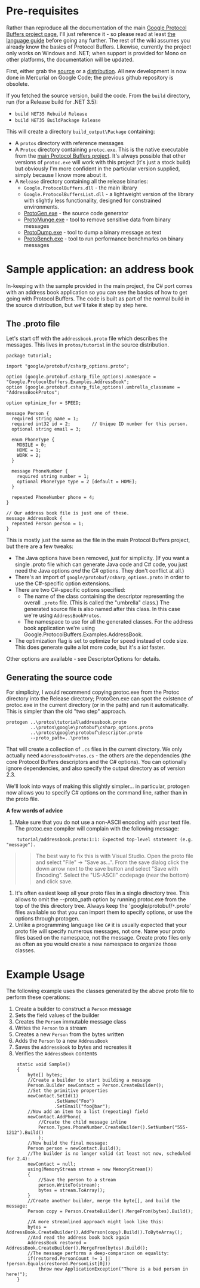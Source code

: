 # Pre-requisites #

Rather than reproduce all the documentation of the main [Google Protocol Buffers project page](http://code.google.com/p/protobuf/), I'll just reference it - so please read at least [the language guide](http://code.google.com/apis/protocolbuffers/docs/proto.html) before going any further. The rest of the wiki assumes you already know the basics of Protocol Buffers. Likewise, currently the project only works on Windows and .NET; when support is provided for Mono on other platforms, the documentation will be updated.

First, either grab the [source](http://code.google.com/p/protobuf-csharp-port/source/checkout) or a [distribution](http://code.google.com/p/protobuf-csharp-port/downloads/list). All new development is now done in Mercurial on Google Code; the previous github repository is obsolete.

If you fetched the source version, build the code. From the `build` directory, run (for a Release build for .NET 3.5):

  * `build NET35 Rebuild Release`
  * `build NET35 BuildPackage Release`

This will create a directory `build_output\Package` containing:

  * A `protos` directory with reference messages
  * A `Protoc` directory containing `protoc.exe`. This is the native executable from the [main Protocol Buffers project](http://protobuf.googlecode.com). It's always possible that other versions of `protoc.exe` will work with this project (it's just a stock build) but obviously I'm more confident in the particular version supplied, simply because I know more about it.
  * A `Release` directory containing all the release binaries:
    * `Google.ProtocolBuffers.dll` - the main library
    * `Google.ProtocolBuffersList.dll` - a lightweight version of the library with slightly less functionality, designed for constrained environments.
    * [ProtoGen.exe](ProtoGen.md) - the source code generator
    * [ProtoMunge.exe](ProtoMunge.md) - tool to remove sensitive data from binary messages
    * [ProtoDump.exe](ProtoDump.md) - tool to dump a binary message as text
    * [ProtoBench.exe](ProtoBench.md) - tool to run performance benchmarks on binary messages

# Sample application: an address book #

In-keeping with the sample provided in the main project, the C# port comes with an address book application so you can see the basics of how to get going with Protocol Buffers. The code is built as part of the normal build in the source distribution, but we'll take it step by step here.

## The .proto file ##

Let's start off with the `addressbook.proto` file which describes the messages. This lives in `protos/tutorial` in the source distribution.

```
package tutorial;
 
import "google/protobuf/csharp_options.proto";

option (google.protobuf.csharp_file_options).namespace = "Google.ProtocolBuffers.Examples.AddressBook";
option (google.protobuf.csharp_file_options).umbrella_classname = "AddressBookProtos";

option optimize_for = SPEED;

message Person {
  required string name = 1;
  required int32 id = 2;        // Unique ID number for this person.
  optional string email = 3;
 
  enum PhoneType {
    MOBILE = 0;
    HOME = 1;
    WORK = 2;
  }
 
  message PhoneNumber {
    required string number = 1;
    optional PhoneType type = 2 [default = HOME];
  }
 
  repeated PhoneNumber phone = 4;
}
 
// Our address book file is just one of these.
message AddressBook {
  repeated Person person = 1;
}
```

This is mostly just the same as the file in the main Protocol Buffers project, but there are a few tweaks:

  * The Java options have been removed, just for simplicity. (If you want a single .proto file which can generate Java code and C# code, you just need the Java options _and_ the C# options. They don't conflict at all.)
  * There's an import of `google/protobuf/csharp_options.proto` in order to use the C#-specific option extensions.
  * There are two C#-specific options specified:
    * The name of the class containing the descriptor representing the overall `.proto` file. (This is called the "umbrella" class.) The generated source file is also named after this class. In this case we're using `AddressBookProtos`.
    * The namespace to use for all the generated classes. For the address book application we're using Google.ProtocolBuffers.Examples.AddressBook.
  * The optimization flag is set to optimize for speed instead of code size. This does generate quite a lot more code, but it's a _lot_ faster.

Other options are available - see DescriptorOptions for details.

## Generating the source code ##

For simplicity, I would recommend copying protoc.exe from the Protoc directory into the Release directory; ProtoGen.exe can spot the existence of protoc.exe in the current directory (or in the path) and run it automatically. This is simpler than the old "two step" approach.

```
protogen ..\protos\tutorial\addressbook.proto 
         ..\protos\google\protobuf\csharp_options.proto 
         ..\protos\google\protobuf\descriptor.proto
         --proto_path=..\protos
```

That will create a collection of `.cs` files in the current directory. We only actually need `AddressBookProtos.cs` - the others are the dependencies (the core Protocol Buffers descriptors and the C# options). You can optionally ignore dependencies, and also specify the output directory as of version 2.3.

We'll look into ways of making this slightly simpler... in particular, protogen now allows you to specify C# options on the command line, rather than in the proto file.

**A few words of advice**
  1. Make sure that you do not use a non-ASCII encoding with your text file.  The protoc.exe compiler will complain with the following message:
```
    tutorial/addressbook.proto:1:1: Expected top-level statement (e.g. "message").
```
> > The best way to fix this is with Visual Studio.  Open the proto file and select "File" -> "Save as...".  From the save dialog click the down arrow next to the save button and select "Save with Encoding".  Select the "US-ASCII" codepage (near the bottom) and click save.
  1. It's often easiest keep all your proto files in a single directory tree.  This allows to omit the --proto\_path option by running protoc.exe from the top of the this directory tree.  Always keep the 'google/protobuf/`*`.proto' files available so that you can import them to specify options, or use the options through protogen.
  1. Unlike a programming language like `C#` it is usually expected that your proto file will specify numerous messages, not one.  Name your proto files based on the namespace, not the message.  Create proto files only as often as you would create a new namespace to organize those classes.

# Example Usage #

The following example uses the classes generated by the above proto file to perform these operations:
  1. Create a builder to construct a `Person` message
  1. Sets the field values of the builder
  1. Creates the `Person` immutable message class
  1. Writes the `Person` to a stream
  1. Creates a new `Person` from the bytes written
  1. Adds the `Person` to a new `AddressBook`
  1. Saves the `AddressBook` to bytes and recreates it
  1. Verifies the `AddressBook` contents

```
    static void Sample()
    {
        byte[] bytes;
        //Create a builder to start building a message
        Person.Builder newContact = Person.CreateBuilder();
        //Set the primitive properties
        newContact.SetId(1)
                  .SetName("Foo")
                  .SetEmail("foo@bar");
        //Now add an item to a list (repeating) field
        newContact.AddPhone(
            //Create the child message inline
            Person.Types.PhoneNumber.CreateBuilder().SetNumber("555-1212").Build()
            );
        //Now build the final message:
        Person person = newContact.Build();
        //The builder is no longer valid (at least not now, scheduled for 2.4):
        newContact = null;
        using(MemoryStream stream = new MemoryStream())
        {
            //Save the person to a stream
            person.WriteTo(stream);
            bytes = stream.ToArray();
        }
        //Create another builder, merge the byte[], and build the message:
        Person copy = Person.CreateBuilder().MergeFrom(bytes).Build();

        //A more streamlined approach might look like this:
        bytes = AddressBook.CreateBuilder().AddPerson(copy).Build().ToByteArray();
        //And read the address book back again
        AddressBook restored = AddressBook.CreateBuilder().MergeFrom(bytes).Build();
        //The message performs a deep-comparison on equality:
        if(restored.PersonCount != 1 || !person.Equals(restored.PersonList[0]))
            throw new ApplicationException("There is a bad person in here!");
    }
```